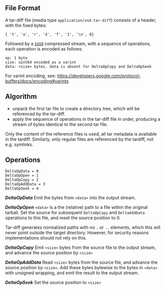 File Format
-----------

A tar-diff file (media type `application/vnd.tar-diff`) consists of a
header, with the fixed bytes:

```
{ 't', 'a', 'r', 'd', 'f', '1', '\n', 0}
```

Followed by a [zstd](https://facebook.github.io/zstd/) compressed
stream, with a sequence of operations, each operation is encoded as
follows:

```
op: 1 byte
size: uint64 encoded as a varint
data: <size> bytes. data is absent for DeltaOpCopy and DeltaOpSeek
```

For varint encoding, see:
https://developers.google.com/protocol-buffers/docs/encoding#varints

Algorithm
---------
 - unpack the first tar file to create a directory tree, which will be
   referenced by the tar-diff.
 - apply the sequence of operations in the tar-diff file in order,
   producing a stream of bytes identical to the second tar file.

Only the content of the reference files is used, all tar metadata is
available in the tardiff. Similarly, only regular files are referenced
by the tardiff, not e.g. symlinks.


Operations
----------

```
DeltaOpData = 0
DeltaOpOpen = 1
DeltaOpCopy = 2
DeltaOpAddData = 3
DeltaOpSeek = 4
```

***DeltaOpData***
Emit the bytes from `<data>` into the output stream.

***DeltaOpOpen***
`<data>` is a the (relative) path to a file within the original
tarball. Set the source for subsequent `DeltaOpCopy` and `DeltaAddData`
operations to this file, and reset the source position to 0.

Tar-diff generates normalized paths with no `.` or `..`  elements,
which this will never point outside the target directory. However, for
security reasons implementations should not rely on this.

***DeltaOpCopy***
Emit `<size>` bytes from the source file to the
output stream, and advance the source position by `<size>`

***DeltaOpAddData***
Read `<size>` bytes from the source file, and advance the source
position by `<size>`. Add these bytes bytewise to the bytes in
`<data>` with unsigned wrapping, and emit the result to the output
stream.

***DeltaOpSeek***
Set the source position to `<size>`
